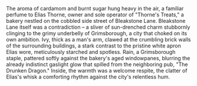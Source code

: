 The aroma of cardamom and burnt sugar hung heavy in the air, a familiar perfume to Elias Thorne, owner and sole operator of "Thorne's Treats," a bakery nestled on the cobbled side street of Bleakstone Lane.  Bleakstone Lane itself was a contradiction – a sliver of sun-drenched charm stubbornly clinging to the grimy underbelly of Grimsborough, a city that choked on its own ambition.  Ivy, thick as a man's arm, clawed at the crumbling brick walls of the surrounding buildings, a stark contrast to the pristine white apron Elias wore, meticulously starched and spotless.  Rain, a Grimsborough staple, pattered softly against the bakery's aged windowpanes, blurring the already indistinct gaslight glow that spilled from the neighboring pub, "The Drunken Dragon."  Inside, the warmth was a welcome respite, the clatter of Elias's whisk a comforting rhythm against the city's relentless hum.
